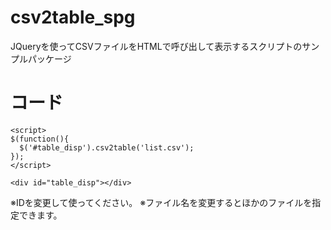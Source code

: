 # csv2table_spg
JQueryを使ってCSVファイルをHTMLで呼び出して表示するスクリプトのサンプルパッケージ

# コード
```
<script>  
$(function(){  
  $('#table_disp').csv2table('list.csv');  
});  
</script>  
  
<div id="table_disp"></div>
```
※IDを変更して使ってください。
※ファイル名を変更するとほかのファイルを指定できます。
